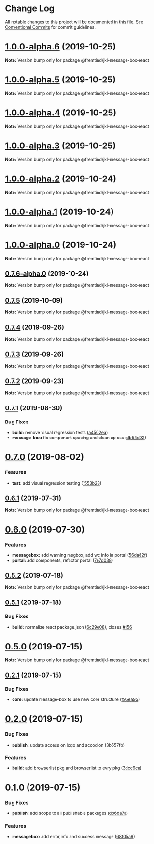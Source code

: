 # Change Log

All notable changes to this project will be documented in this file.
See [Conventional Commits](https://conventionalcommits.org) for commit guidelines.

# [1.0.0-alpha.6](https://github.com/fremtind/jokul/compare/@fremtind/jkl-message-box-react@1.0.0-alpha.5...@fremtind/jkl-message-box-react@1.0.0-alpha.6) (2019-10-25)

**Note:** Version bump only for package @fremtind/jkl-message-box-react





# [1.0.0-alpha.5](https://github.com/fremtind/jokul/compare/@fremtind/jkl-message-box-react@1.0.0-alpha.4...@fremtind/jkl-message-box-react@1.0.0-alpha.5) (2019-10-25)

**Note:** Version bump only for package @fremtind/jkl-message-box-react





# [1.0.0-alpha.4](https://github.com/fremtind/jokul/compare/@fremtind/jkl-message-box-react@1.0.0-alpha.3...@fremtind/jkl-message-box-react@1.0.0-alpha.4) (2019-10-25)

**Note:** Version bump only for package @fremtind/jkl-message-box-react





# [1.0.0-alpha.3](https://github.com/fremtind/jokul/compare/@fremtind/jkl-message-box-react@1.0.0-alpha.2...@fremtind/jkl-message-box-react@1.0.0-alpha.3) (2019-10-25)

**Note:** Version bump only for package @fremtind/jkl-message-box-react





# [1.0.0-alpha.2](https://github.com/fremtind/jokul/compare/@fremtind/jkl-message-box-react@1.0.0-alpha.1...@fremtind/jkl-message-box-react@1.0.0-alpha.2) (2019-10-24)

**Note:** Version bump only for package @fremtind/jkl-message-box-react





# [1.0.0-alpha.1](https://github.com/fremtind/jokul/compare/@fremtind/jkl-message-box-react@1.0.0-alpha.0...@fremtind/jkl-message-box-react@1.0.0-alpha.1) (2019-10-24)

**Note:** Version bump only for package @fremtind/jkl-message-box-react





# [1.0.0-alpha.0](https://github.com/fremtind/jokul/compare/@fremtind/jkl-message-box-react@0.7.6-alpha.0...@fremtind/jkl-message-box-react@1.0.0-alpha.0) (2019-10-24)

**Note:** Version bump only for package @fremtind/jkl-message-box-react





## [0.7.6-alpha.0](https://github.com/fremtind/jokul/compare/@fremtind/jkl-message-box-react@0.7.5...@fremtind/jkl-message-box-react@0.7.6-alpha.0) (2019-10-24)

**Note:** Version bump only for package @fremtind/jkl-message-box-react





## [0.7.5](https://github.com/fremtind/jokul/compare/@fremtind/jkl-message-box-react@0.7.4...@fremtind/jkl-message-box-react@0.7.5) (2019-10-09)

**Note:** Version bump only for package @fremtind/jkl-message-box-react





## [0.7.4](https://github.com/fremtind/jokul/compare/@fremtind/jkl-message-box-react@0.7.3...@fremtind/jkl-message-box-react@0.7.4) (2019-09-26)

**Note:** Version bump only for package @fremtind/jkl-message-box-react





## [0.7.3](https://github.com/fremtind/jokul/compare/@fremtind/jkl-message-box-react@0.7.2...@fremtind/jkl-message-box-react@0.7.3) (2019-09-26)

**Note:** Version bump only for package @fremtind/jkl-message-box-react





## [0.7.2](https://github.com/fremtind/jokul/compare/@fremtind/jkl-message-box-react@0.7.1...@fremtind/jkl-message-box-react@0.7.2) (2019-09-23)

**Note:** Version bump only for package @fremtind/jkl-message-box-react





## [0.7.1](https://github.com/fremtind/jokul/compare/@fremtind/jkl-message-box-react@0.7.0...@fremtind/jkl-message-box-react@0.7.1) (2019-08-30)


### Bug Fixes

* **build:** remove visual regression tests ([a4502ea](https://github.com/fremtind/jokul/commit/a4502ea))
* **message-box:** fix component spacing and clean up css ([db54d92](https://github.com/fremtind/jokul/commit/db54d92))





# [0.7.0](https://github.com/fremtind/jokul/compare/@fremtind/jkl-message-box-react@0.6.1...@fremtind/jkl-message-box-react@0.7.0) (2019-08-02)


### Features

* **test:** add visual regression testing ([1553b28](https://github.com/fremtind/jokul/commit/1553b28))





## [0.6.1](https://github.com/fremtind/jokul/compare/@fremtind/jkl-message-box-react@0.6.0...@fremtind/jkl-message-box-react@0.6.1) (2019-07-31)

**Note:** Version bump only for package @fremtind/jkl-message-box-react





# [0.6.0](https://github.com/fremtind/jokul/compare/@fremtind/jkl-message-box-react@0.5.2...@fremtind/jkl-message-box-react@0.6.0) (2019-07-30)


### Features

* **messagebox:** add warning msgbox, add wc info in portal ([56da82f](https://github.com/fremtind/jokul/commit/56da82f))
* **portal:** add components, refactor portal ([7e7d038](https://github.com/fremtind/jokul/commit/7e7d038))





## [0.5.2](https://github.com/fremtind/jokul/compare/@fremtind/jkl-message-box-react@0.5.1...@fremtind/jkl-message-box-react@0.5.2) (2019-07-18)

**Note:** Version bump only for package @fremtind/jkl-message-box-react





## [0.5.1](https://github.com/fremtind/jokul/compare/@fremtind/jkl-message-box-react@0.5.0...@fremtind/jkl-message-box-react@0.5.1) (2019-07-18)


### Bug Fixes

* **build:** normalize react package.json ([6c29e08](https://github.com/fremtind/jokul/commit/6c29e08)), closes [#156](https://github.com/fremtind/jokul/issues/156)





# [0.5.0](https://github.com/fremtind/jokul/compare/@fremtind/jkl-message-box-react@0.2.1...@fremtind/jkl-message-box-react@0.5.0) (2019-07-15)

**Note:** Version bump only for package @fremtind/jkl-message-box-react





## [0.2.1](https://github.com/fremtind/jokul/compare/@fremtind/jkl-message-box-react@0.2.0...@fremtind/jkl-message-box-react@0.2.1) (2019-07-15)


### Bug Fixes

* **core:** update message-box to use new core structure ([f95ea95](https://github.com/fremtind/jokul/commit/f95ea95))





# [0.2.0](https://github.com/fremtind/jokul/compare/@fremtind/jkl-message-box-react@0.1.0...@fremtind/jkl-message-box-react@0.2.0) (2019-07-15)

### Bug Fixes

-   **publish:** update access on logo and accodion ([3b557fb](https://github.com/fremtind/jokul/commit/3b557fb))

### Features

-   **build:** add browserlist pkg and browserlist to evry pkg ([3dcc9ca](https://github.com/fremtind/jokul/commit/3dcc9ca))

# 0.1.0 (2019-07-15)

### Bug Fixes

-   **publish:** add scope to all publishable packages ([db6da7a](https://github.com/fremtind/jokul/commit/db6da7a))

### Features

-   **messagebox:** add error,info and success message ([68f05a9](https://github.com/fremtind/jokul/commit/68f05a9))
